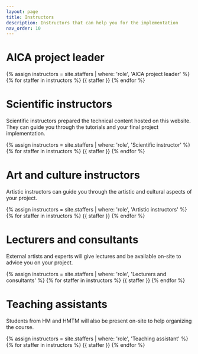 ```yaml
---
layout: page
title: Instructors
description: Instructors that can help you for the implementation
nav_order: 10
---
```


# AICA project leader

{% assign instructors = site.staffers | where: 'role', 'AICA project leader' %}
{% for staffer in instructors %}
{{ staffer }}
{% endfor %}

# Scientific instructors

Scientific instructors prepared the technical content hosted on this website. They can guide you through the tutorials and your final project implementation.

{% assign instructors = site.staffers | where: 'role', 'Scientific instructor' %}
{% for staffer in instructors %}
{{ staffer }}
{% endfor %}

# Art and culture instructors

Artistic instructors can guide you through the artistic and cultural aspects of your project.

{% assign instructors = site.staffers | where: 'role', 'Artistic instructors' %}
{% for staffer in instructors %}
{{ staffer }}
{% endfor %}


# Lecturers and consultants

External artists and experts will give lectures and be available on-site to advice you on your project.

{% assign instructors = site.staffers | where: 'role', 'Lecturers and consultants' %}
{% for staffer in instructors %}
{{ staffer }}
{% endfor %}


# Teaching assistants

Students from HM and HMTM will also be present on-site to help organizing the course. 

{% assign instructors = site.staffers | where: 'role', 'Teaching assistant' %}
{% for staffer in instructors %}
{{ staffer }}
{% endfor %}

<!-- 
# Lecturers

{% assign teaching_assistants = site.staffers | where: 'role', 'Lecturers and experts' %}
{% assign num_teaching_assistants = teaching_assistants | size %}

# Teaching assistants

{% if num_teaching_assistants != 0 %}
## Teaching Assistants
{% for staffer in teaching_assistants %}
{{ staffer }}
{% endfor %}
{% endif %} -->
